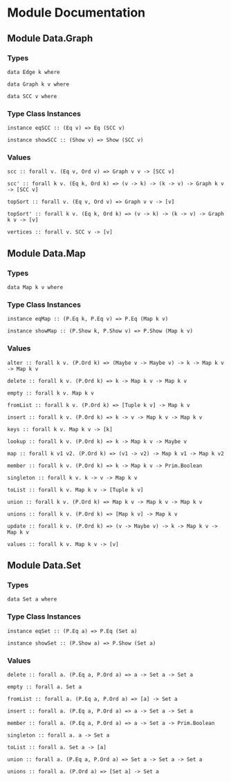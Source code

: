 # Module Documentation

## Module Data.Graph

### Types

    data Edge k where

    data Graph k v where

    data SCC v where


### Type Class Instances

    instance eqSCC :: (Eq v) => Eq (SCC v)

    instance showSCC :: (Show v) => Show (SCC v)


### Values

    scc :: forall v. (Eq v, Ord v) => Graph v v -> [SCC v]

    scc' :: forall k v. (Eq k, Ord k) => (v -> k) -> (k -> v) -> Graph k v -> [SCC v]

    topSort :: forall v. (Eq v, Ord v) => Graph v v -> [v]

    topSort' :: forall k v. (Eq k, Ord k) => (v -> k) -> (k -> v) -> Graph k v -> [v]

    vertices :: forall v. SCC v -> [v]


## Module Data.Map

### Types

    data Map k v where


### Type Class Instances

    instance eqMap :: (P.Eq k, P.Eq v) => P.Eq (Map k v)

    instance showMap :: (P.Show k, P.Show v) => P.Show (Map k v)


### Values

    alter :: forall k v. (P.Ord k) => (Maybe v -> Maybe v) -> k -> Map k v -> Map k v

    delete :: forall k v. (P.Ord k) => k -> Map k v -> Map k v

    empty :: forall k v. Map k v

    fromList :: forall k v. (P.Ord k) => [Tuple k v] -> Map k v

    insert :: forall k v. (P.Ord k) => k -> v -> Map k v -> Map k v

    keys :: forall k v. Map k v -> [k]

    lookup :: forall k v. (P.Ord k) => k -> Map k v -> Maybe v

    map :: forall k v1 v2. (P.Ord k) => (v1 -> v2) -> Map k v1 -> Map k v2

    member :: forall k v. (P.Ord k) => k -> Map k v -> Prim.Boolean

    singleton :: forall k v. k -> v -> Map k v

    toList :: forall k v. Map k v -> [Tuple k v]

    union :: forall k v. (P.Ord k) => Map k v -> Map k v -> Map k v

    unions :: forall k v. (P.Ord k) => [Map k v] -> Map k v

    update :: forall k v. (P.Ord k) => (v -> Maybe v) -> k -> Map k v -> Map k v

    values :: forall k v. Map k v -> [v]


## Module Data.Set

### Types

    data Set a where


### Type Class Instances

    instance eqSet :: (P.Eq a) => P.Eq (Set a)

    instance showSet :: (P.Show a) => P.Show (Set a)


### Values

    delete :: forall a. (P.Eq a, P.Ord a) => a -> Set a -> Set a

    empty :: forall a. Set a

    fromList :: forall a. (P.Eq a, P.Ord a) => [a] -> Set a

    insert :: forall a. (P.Eq a, P.Ord a) => a -> Set a -> Set a

    member :: forall a. (P.Eq a, P.Ord a) => a -> Set a -> Prim.Boolean

    singleton :: forall a. a -> Set a

    toList :: forall a. Set a -> [a]

    union :: forall a. (P.Eq a, P.Ord a) => Set a -> Set a -> Set a

    unions :: forall a. (P.Ord a) => [Set a] -> Set a